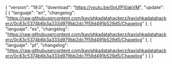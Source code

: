 { "version": "19.0",
    "download": "https://youtu.be/0oUfFl0akVM",
     "update":
     [ { "languaje": "en",
         "changelog": "https://raw.githubusercontent.com/kavishkadatahackerz/kavishkadatahackerz/0c83c5374b6b3a333d979bb2dc7f59d491b529d5/Chagelog" },
          { "languaje": "es",
         "changelog": "https://raw.githubusercontent.com/kavishkadatahackerz/kavishkadatahackerz/0c83c5374b6b3a333d979bb2dc7f59d491b529d5/Chagelog" },
        { "languaje": "pt", "changelog": "https://raw.githubusercontent.com/kavishkadatahackerz/kavishkadatahackerz/0c83c5374b6b3a333d979bb2dc7f59d491b529d5/Chagelog"
   }
   ]
 }
